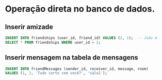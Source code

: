 # Operação direta no banco de dados.

<h2 style="border: none">Inserir amizade</h2>

```sql
INSERT INTO friendships (user_id, friend_id) VALUES (2, 1);  -- João é amigo de Maria
SELECT * FROM friendships WHERE user_id = 2;
```

## Inserir mensagem na tabela de mensagens

```sql
INSERT INTO friendMessages (sender_id, receiver_id, message, room)
VALUES (1, 2, 'Tudo certo com você?', 'sala1');
```

<br/>